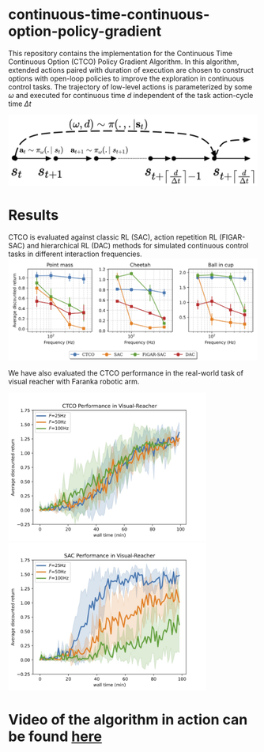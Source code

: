 # continuous-time-continuous-option-policy-gradient
This repository contains the implementation for the Continuous Time Continuous Option (CTCO) Policy Gradient Algorithm. In this algorithm, extended actions paired with duration of execution are chosen to construct options with open-loop policies to improve the exploration in continuous control tasks. The trajectory of low-level actions is parameterized by some $\omega$ and executed for continuous time $d$ independent of the task action-cycle time $\Delta t$

![](CTCO/high_level_MDP.png)


# Results
CTCO is evaluated against classic RL (SAC), action repetition RL (FIGAR-SAC) and hierarchical RL (DAC) methods for simulated continuous control tasks in different interaction frequencies.
![plot](CTCO/result_freq_analysis_img.jpg)

We have also evaluated the CTCO performance in the real-world task of visual reacher with Faranka robotic arm.

<p float="left">
  <img src="CTCO/iros_franka_sparse_CTCO.jpg" width="400" />
  <img src="CTCO/iros_franka_sparse_SAC.jpg" width="400" /> 
</p>

# Video of the algorithm in action can be found [here](https://drive.google.com/file/d/1To3a9e2yLDT6hiJvGhnFA_65emc3vjZw/view?usp=share_link)
